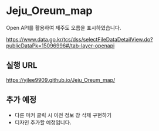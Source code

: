 # Jeju_Oreum_map
Open API를 활용하여 제주도 오름을 표시하였습니다.

https://www.data.go.kr/tcs/dss/selectFileDataDetailView.do?publicDataPk=15096996#/tab-layer-openapi

## 실행 URL
https://yjlee9909.github.io/Jeju_Oreum_map/

## 추가 예정
- 다른 마커 클릭 시 이전 정보 창 삭제 구현하기
- 디자인 추가할 예정입니다.
